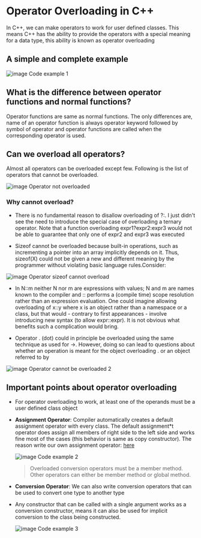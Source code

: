 # Operator Overloading in C++

In C++, we can make operators to work for user defined classes. This means C++ has the ability to provide the operators with a special meaning for a data type, this ability is known as operator overloading

## A simple and complete example

![image Code example 1](image/CodeExample1.png)

## What is the difference between operator functions and normal functions?

Operator functions are same as normal functions. The only differences are, name of an operator function is always operator keyword followed by symbol of operator and operator functions are called when the corresponding operator is used.

## Can we overload all operators?

Almost all operators can be overloaded except few. Following is the list of operators that cannot be overloaded.

![image Operator not overloaded](image/OperatorNotOverload.png)

### Why cannot overload?

- There is no fundamental reason to disallow overloading of ?:. I just didn't see the need to introduce the special case of overloading a ternary operator. Note that a function overloading expr1?expr2:expr3 would not be able to guarantee that only one of expr2 and expr3 was executed

- Sizeof cannot be overloaded because built-in operations, such as incrementing a pointer into an array implicitly depends on it. Thus, sizeof(X) could not be given a new and different meaning by the programmer without violating basic language rules.Consider:

![image Operator sizeof cannot overload](image/OperatorNotOverload1.png)

- In N::m neither N nor m are expressions with values; N and m are names known to the compiler and :: performs a (compile time) scope resolution rather than an expression evaluation. One could imagine allowing overloading of x::y where x is an object rather than a namespace or a class, but that would - contrary to first appearances - involve introducing new syntax (to allow expr::expr). It is not obvious what benefits such a complication would bring.

- Operator . (dot) could in principle be overloaded using the same technique as used for ->. However, doing so can lead to questions about whether an operation is meant for the object overloading . or an object referred to by

![image Operator cannot be overloaded 2](image/OperatorNotOverload2.png)

## Important points about operator overloading

- For operator overloading to work, at least one of the operands must be a user defined class object

- **Assignment Operator**: Compiler automatically creates a default assignment operator with every class. The default assignment*t operator does assign all members of right side to the left side and works fine most of the cases (this behavior is same as copy constructor). The reason write our own assignment operator: [here](WriteAssignmentOperator/README.md)

    ![image Code example 2](image/CodeExample2.png)

    > Overloaded conversion operators must be a member method. Other operators can either be member method or global method.

- **Conversion Operator**: We can also write conversion operators that can be used to convert one type to another type

- Any constructor that can be called with a single argument works as a conversion constructor, means it can also be used for implicit conversion to the class being constructed.

    ![image Code example 3](image/CodeExample3.png)
